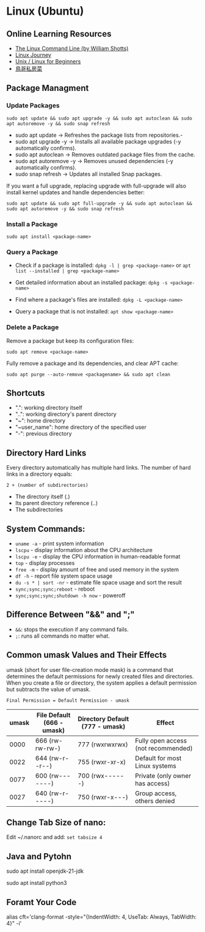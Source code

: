 # Linux (Ubuntu)

## Online Learning Resources
- [The Linux Command Line (by William Shotts)](https://linuxcommand.org/)
- [Linux Journey](https://linuxjourney.com/)
- [Unix / Linux for Beginners](https://www.tutorialspoint.com/unix/index.htm)
- [鳥哥私房菜](https://linux.vbird.org/)

## Package Managment
### Update Packages
`sudo apt update && sudo apt upgrade -y && sudo apt autoclean && sudo apt autoremove -y && sudo snap refresh`
- sudo apt update → Refreshes the package lists from repositories.-
- sudo apt upgrade -y → Installs all available package upgrades (-y automatically confirms).
- sudo apt autoclean → Removes outdated package files from the cache.
- sudo apt autoremove -y → Removes unused dependencies (-y automatically confirms).
- sudo snap refresh → Updates all installed Snap packages.

If you want a full upgrade, replacing upgrade with full-upgrade will also install kernel updates and handle dependencies better:

`sudo apt update && sudo apt full-upgrade -y && sudo apt autoclean && sudo apt autoremove -y && sudo snap refresh`

### Install a Package
`sudo apt install <package-name>`

### Query a Package
- Check if a package is installed: `dpkg -l | grep <package-name>` or `apt list --installed | grep <package-name>`

- Get detailed information about an installed package: `dpkg -s <package-name>`

- Find where a package's files are installed: `dpkg -L <package-name>`

- Query a package that is not installed: `apt show <package-name>`

### Delete a Package
Remove a package but keep its configuration files:

`sudo apt remove <package-name>`

Fully remove a package and its dependencies, and clear APT cache:

`sudo apt purge --auto-remove <packagename> && sudo apt clean`

## Shortcuts
- ".": working directory itself
- "..": working directory's parent directory
- "~": home directory
- "~user_name": home directory of the specified user
- "-": previous directory

## Directory Hard Links
Every directory automatically has multiple hard links. The number of hard links in a directory equals:

`2 + (number of subdirectories)`
- The directory itself (.)
- Its parent directory reference (..)
- The subdirectories

## System Commands:
- `uname -a` - print system information
- `lscpu` - display information about the CPU architecture
- `lscpu -e` - display the CPU information in human-readable format
- `top` - display processes
- `free -m` - display amount of free and used memory in the system
- `df -h` - report file system space usage
- `du -s * | sort -nr` - estimate file space usage and sort the result
- `sync;sync;sync;reboot` - reboot
- `sync;sync;sync;shutdown -h now` - poweroff

## Difference Between "&&" and ";"
- `&&`: stops the execution if any command fails.
- `;`: runs all commands no matter what.

## Common umask Values and Their Effects
umask (short for user file-creation mode mask) is a command that determines the default permissions for newly created files and directories. When you create a file or directory, the system applies a default permission but subtracts the value of umask.

`Final Permission = Default Permission - umask`

| umask	| File Default (666 - umask) | Directory Default (777 - umask) | Effect |
| ----- | -------------------------- | ------------------------------- |------- |
| 0000 | 666 (rw-rw-rw-) | 777 (rwxrwxrwx) | Fully open access (not recommended) |
| 0022 | 644 (rw-r--r--) | 755 (rwxr-xr-x) | Default for most Linux systems |
| 0077 | 600 (rw-------) | 700 (rwx------) | Private (only owner has access) |
| 0027 | 640 (rw-r-----) | 750 (rwxr-x---) | Group access, others denied |

## Change Tab Size of nano:
Edit ~/.nanorc and add: `set tabsize 4`

## Java and Pytohn
sudo apt install openjdk-21-jdk

sudo apt install python3

## Foramt Your Code
alias cft='clang-format -style="{IndentWidth: 4, UseTab: Always, TabWidth: 4}" -i'
